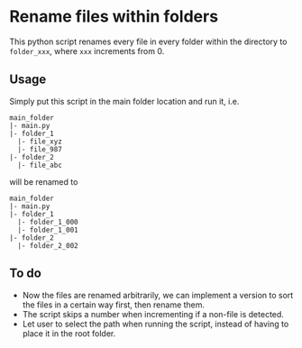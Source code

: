 # Rename files within folders

This python script renames every file in every folder within the directory to `folder_xxx`, where `xxx` increments from 0.

## Usage

Simply put this script in the main folder location and run it, i.e.

```
main_folder
|- main.py
|- folder_1
  |- file_xyz
  |- file_987
|- folder_2
  |- file_abc
```

will be renamed to

```
main_folder
|- main.py
|- folder_1
  |- folder_1_000
  |- folder_1_001
|- folder_2
  |- folder_2_002
```

## To do

- Now the files are renamed arbitrarily, we can implement a version to sort the files in a certain way first, then rename them.
- The script skips a number when incrementing if a non-file is detected.
- Let user to select the path when running the script, instead of having to place it in the root folder.

